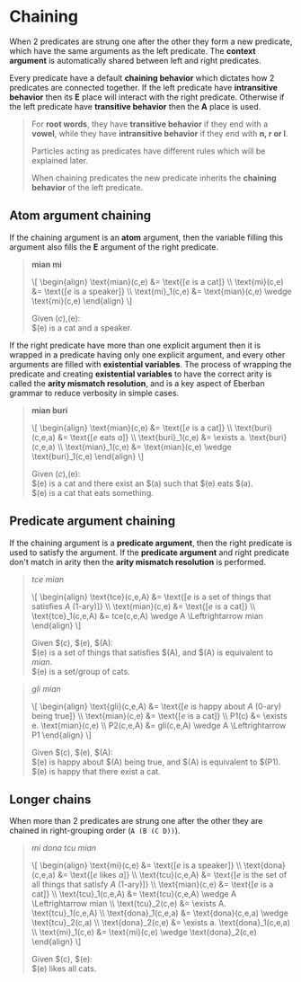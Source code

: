 
# Chaining

When 2 predicates are strung one after the other they form a new predicate,
which have the same arguments as the left predicate. The __context argument__ is
automatically shared between left and right predicates.

Every predicate have a default __chaining behavior__ which dictates how 2
predicates are connected together. If the left predicate have __intransitive
behavior__ then its __E__ place will interact with the right predicate.
Otherwise if the left predicate have __transitive behavior__ then the __A__
place is used.

> For __root words__, they have __transitive behavior__ if they end with a
> __vowel__, while they have __intransitive behavior__ if they end with __n, r
> or l__.
>
> Particles acting as predicates have different rules which will be explained
> later.
>
> When chaining predicates the new predicate inherits the __chaining behavior__
> of the left predicate.

## Atom argument chaining

If the chaining argument is an __atom__ argument, then the variable filling this
argument also fills the __E__ argument of the right predicate.

> __mian mi__
>
> \\[ \begin{align}
> \text{mian}(c,e) &= \text{[$e$ is a cat]} \\\\
> \text{mi}(c,e)   &= \text{[$e$ is a speaker]} \\\\
> \text{mi}_1(c,e) &= \text{mian}(c,e) \wedge \text{mi}(c,e)
> \end{align} \\]
> 
> Given $(c),$(e):\
> $(e) is a cat and a speaker.

If the right predicate have more than one explicit argument then it is wrapped
in a predicate having only one explicit argument, and every other arguments are
filled with __existential variables__. The process of wrapping the predicate and
creating __existential variables__ to have the correct arity is called the
__arity mismatch resolution__, and is a key aspect of Eberban grammar to reduce
verbosity in simple cases.

> __mian buri__
>
> \\[ \begin{align}
> \text{mian}(c,e)   &= \text{[$e$ is a cat]} \\\\
> \text{buri}(c,e,a) &= \text{[$e$ eats $a$]} \\\\
> \text{buri}_1(c,e) &= \exists a. \text{buri}(c,e,a) \\\\
> \text{mian}_1(c,e) &= \text{mian}(c,e) \wedge \text{buri}_1(c,e)
> \end{align} \\]
> 
> Given $(c),$(e):\
> $(e) is a cat and there exist an $(a) such that $(e) eats $(a).\
> $(e) is a cat that eats something.

## Predicate argument chaining

If the chaining argument is a __predicate argument__, then the right predicate
is used to satisfy the argument. If the __predicate argument__ and right
predicate don't match in arity then the __arity mismatch resolution__ is
performed.

> _tce mian_
>
> \\[ \begin{align}
> \text{tce}(c,e,A)   &= \text{[$e$ is a set of things that satisfies $A$ (1-ary)]} \\\\
> \text{mian}(c,e)    &= \text{[$e$ is a cat]} \\\\
> \text{tce}_1(c,e,A) &= tce(c,e,A) \wedge A \Leftrightarrow mian
> \end{align} \\]
>
> Given $(c), $(e), $(A):\
> $(e) is a set of things that satisfies $(A), and $(A) is equivalent to
> _mian_.\
> $(e) is a set/group of cats.

> _gli mian_
>
> \\[ \begin{align}
> \text{gli}(c,e,A) &= \text{[$e$ is happy about $A$ (0-ary) being true]} \\\\
> \text{mian}(c,e)  &= \text{[$e$ is a cat]} \\\\
> P1(c)             &= \exists e. \text{mian}(c,e) \\\\
> P2(c,e,A)         &= gli(c,e,A) \wedge A \Leftrightarrow P1
> \end{align} \\]
>
> Given $(c), $(e), $(A):\
> $(e) is happy about $(A) being true, and $(A) is equivalent to $(P1).\
> $(e) is happy that there exist a cat.

## Longer chains

When more than 2 predicates are strung one after the other they are chained in
right-grouping order (`A (B (C D))`).

> _mi dona tcu mian_
>
> \\[ \begin{align}
> \text{mi}(c,e)       &= \text{[$e$ is a speaker]} \\\\
> \text{dona}(c,e,a)   &= \text{[$e$ likes $a$]} \\\\
> \text{tcu}(c,e,A)    &= \text{[$e$ is the set of all things that satisfy $A$ (1-ary)]} \\\\
> \text{mian}(c,e)     &= \text{[$e$ is a cat]} \\\\
> \text{tcu}_1(c,e,A)  &= \text{tcu}(c,e,A) \wedge A \Leftrightarrow mian \\\\
> \text{tcu}_2(c,e)    &= \exists A. \text{tcu}_1(c,e,A) \\\\
> \text{dona}_1(c,e,a) &= \text{dona}(c,e,a) \wedge \text{tcu}_2(c,a) \\\\
> \text{dona}_2(c,e)   &= \exists a. \text{dona}_1(c,e,a) \\\\
> \text{mi}_1(c,e)     &= \text{mi}(c,e) \wedge \text{dona}_2(c,e)
> \end{align} \\]
>
> Given $(c), $(e):\
> $(e) likes all cats.